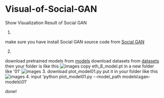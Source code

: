 # Visual-of-Social-GAN
Show Visualization Result of Social GAN

1.
make sure you have install Social GAN source code from [Social GAN](https://github.com/agrimgupta92/sgan)

2.
download pretrained models from [models](https://www.dropbox.com/s/h8q5z4axfgzx9eb/models.zip?dl=0)
download datasets from [datasets](https://www.dropbox.com/s/8n02xqv3l9q18r1/datasets.zip?dl=0)
then your folder is like this
![images](https://github.com/marsmarcin/Visual-of-Social-GAN/blob/master/img/01.png)
copy eth_8_model.pt in a new folder like '01'
![images](https://github.com/marsmarcin/Visual-of-Social-GAN/blob/master/img/03.png)
3.
download plot_model01.py put it in your folder like this
![images](https://github.com/marsmarcin/Visual-of-Social-GAN/blob/master/img/02.png)
4.
input 'python plot_model01.py --model_path models\sgan-models\01'

done!
